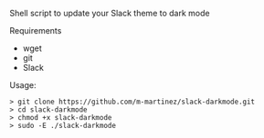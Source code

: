 Shell script to update your Slack theme to dark mode

Requirements
* wget
* git
* Slack

Usage:

```
> git clone https://github.com/m-martinez/slack-darkmode.git
> cd slack-darkmode
> chmod +x slack-darkmode
> sudo -E ./slack-darkmode 
```
